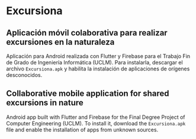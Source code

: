 # Excursiona

## Aplicación móvil colaborativa para realizar excursiones en la naturaleza

Aplicación para Android realizada con Flutter y Firebase para el Trabajo Fin de Grado de Ingeniería Informática (UCLM).
Para instalarla, descargar el archivo `Excursiona.apk` y habilita la instalación de aplicaciones de orígenes desconocidos.

## Collaborative mobile application for shared excursions in nature

Android app built with Flutter and Firebase for the Final Degree Project of Computer Engineering (UCLM).
To install it, download the `Excursiona.apk` file and enable the installation of apps from unknown sources.

